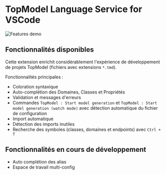 # TopModel Language Service for VSCode

![Features demo](https://raw.githubusercontent.com/klee-contrib/topmodel/develop/TopModel.VSCode/demo.gif "Features demonstration")

## Fonctionnalités disponibles

Cette extension enrichit considérablement l'expérience de développement de projets TopModel (fichiers avec extensions `*.tmd`). 

Fonctionnalités principales :

- Coloration syntaxique
- Auto-complétion des Domaines, Classes et Propriétés
- Validation et messages d'erreurs
- Commandes `TopModel : Start model generation` et `TopModel : Start model generation (watch mode)` avec détection automatique du fichier de configuration
- Import automatique
- Détection des imports inutiles
- Recherche des symboles (classes, domaines et endpoints) avec `Ctrl + T`

## Fonctionnalités en cours de développement

- Auto complétion des alias
- Espace de travail multi-config
